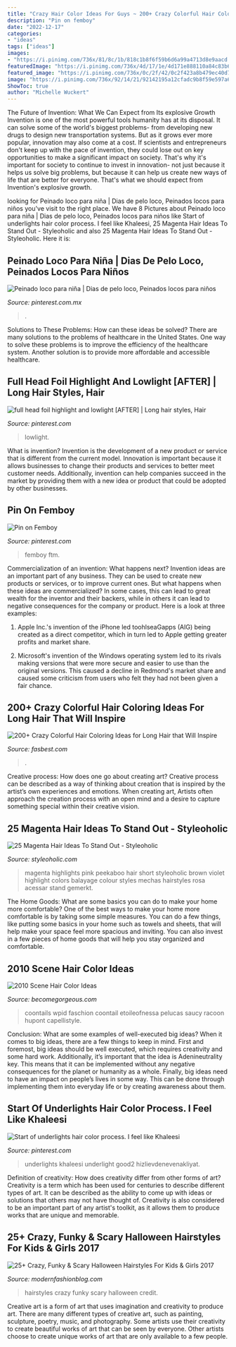 ```yaml
---
title: "Crazy Hair Color Ideas For Guys ~ 200+ Crazy Colorful Hair Coloring Ideas For Long Hair That Will Inspire"
description: "Pin on femboy"
date: "2022-12-17"
categories:
- "ideas"
tags: ["ideas"]
images:
- "https://i.pinimg.com/736x/81/8c/1b/818c1b8f6f59b6d6a99a4713d8e9aacd.jpg"
featuredImage: "https://i.pinimg.com/736x/4d/17/1e/4d171e888110a84c83b6877a041e70ef--foil-highlights-hair-coloring.jpg"
featured_image: "https://i.pinimg.com/736x/0c/2f/42/0c2f423a8b479ec40d74ddb1db73ccc5.jpg"
image: "https://i.pinimg.com/736x/92/14/21/92142195a12cfadc9b8f59e597a6b188--underlights-hair-feel-like.jpg"
ShowToc: true
author: "Michelle Wuckert"
---
```



The Future of Invention: What We Can Expect from Its explosive Growth
Invention is one of the most powerful tools humanity has at its disposal. It can solve some of the world's biggest problems- from developing new drugs to design new transportation systems. But as it grows ever more popular, innovation may also come at a cost. If scientists and entrepreneurs don't keep up with the pace of invention, they could lose out on key opportunities to make a significant impact on society.
That's why it's important for society to continue to invest in innovation- not just because it helps us solve big problems, but because it can help us create new ways of life that are better for everyone. That's what we should expect from Invention's explosive growth.

	

		
looking for Peinado loco para niña | Dias de pelo loco, Peinados locos para niños you've visit to the right place. We have 8 Pictures about Peinado loco para niña | Dias de pelo loco, Peinados locos para niños like Start of underlights hair color process. I feel like Khaleesi, 25 Magenta Hair Ideas To Stand Out - Styleoholic and also 25 Magenta Hair Ideas To Stand Out - Styleoholic. Here it is:
		
    
## Peinado Loco Para Niña | Dias De Pelo Loco, Peinados Locos Para Niños

<img loading=lazy src="https://i.pinimg.com/736x/0c/2f/42/0c2f423a8b479ec40d74ddb1db73ccc5.jpg" onerror="this.onerror=null;this.src='https://tse1.mm.bing.net/th?id=OIP.-yPgc9drWSopj99EmpPr9AHaJ3&amp;pid=15.1';" alt="Peinado loco para niña | Dias de pelo loco, Peinados locos para niños">

_Source: pinterest.com.mx_

>. 

	

Solutions to These Problems: How can these ideas be solved?
There are many solutions to the problems of healthcare in the United States. One way to solve these problems is to improve the efficiency of the healthcare system. Another solution is to provide more affordable and accessible healthcare.

    
## Full Head Foil Highlight And Lowlight [AFTER] | Long Hair Styles, Hair

<img loading=lazy src="https://i.pinimg.com/736x/4d/17/1e/4d171e888110a84c83b6877a041e70ef--foil-highlights-hair-coloring.jpg" onerror="this.onerror=null;this.src='https://tse4.mm.bing.net/th?id=OIP.wLQEtAbf0xOdGFycuiBdLAHaJ3&amp;pid=15.1';" alt="full head foil highlight and lowlight [AFTER] | Long hair styles, Hair">

_Source: pinterest.com_

>lowlight. 

	

What is invention?
Invention is the development of a new product or service that is different from the current model. Innovation is important because it allows businesses to change their products and services to better meet customer needs. Additionally, invention can help companies succeed in the market by providing them with a new idea or product that could be adopted by other businesses.

    
## Pin On Femboy

<img loading=lazy src="https://i.pinimg.com/736x/81/8c/1b/818c1b8f6f59b6d6a99a4713d8e9aacd.jpg" onerror="this.onerror=null;this.src='https://tse3.mm.bing.net/th?id=OIP.6RTRe2wS7kJOgrclIUy4pAAAAA&amp;pid=15.1';" alt="Pin on Femboy">

_Source: pinterest.com_

>femboy ftm. 

	

Commercialization of an invention: What happens next?
Invention ideas are an important part of any business. They can be used to create new products or services, or to improve current ones. But what happens when these ideas are commercialized? In some cases, this can lead to great wealth for the inventor and their backers, while in others it can lead to negative consequences for the company or product. Here is a look at three examples:
1. Apple Inc.'s invention of the iPhone led toohlseaGapps (AIG) being created as a direct competitor, which in turn led to Apple getting greater profits and market share.

2. Microsoft's invention of the Windows operating system led to its rivals making versions that were more secure and easier to use than the original versions. This caused a decline in Redmond's market share and caused some criticism from users who felt they had not been given a fair chance.

    
## 200+ Crazy Colorful Hair Coloring Ideas For Long Hair That Will Inspire

<img loading=lazy src="https://fasbest.com/wp-content/uploads/2017/07/Crazy-Colorful-Hair-Colour-Ideas-For-Long-Hair-29.jpg" onerror="this.onerror=null;this.src='https://tse3.mm.bing.net/th?id=OIP.ILnatD58jaeWXPcVHvxz9gHaKf&amp;pid=15.1';" alt="200+ Crazy Colorful Hair Coloring Ideas for Long Hair that Will Inspire">

_Source: fasbest.com_

>. 

	

Creative process: How does one go about creating art?
Creative process can be described as a way of thinking about creation that is inspired by the artist’s own experiences and emotions. When creating art, Artists often approach the creation process with an open mind and a desire to capture something special within their creative vision.

    
## 25 Magenta Hair Ideas To Stand Out - Styleoholic

<img loading=lazy src="https://i.styleoholic.com/2016/10/26-violet-pink-magenta-peekaboo-highlights.jpg" onerror="this.onerror=null;this.src='https://tse1.mm.bing.net/th?id=OIP.5QpGyo1V7lFS1OT_NjQMMwHaJ4&amp;pid=15.1';" alt="25 Magenta Hair Ideas To Stand Out - Styleoholic">

_Source: styleoholic.com_

>magenta highlights pink peekaboo hair short styleoholic brown violet highlight colors balayage colour styles mechas hairstyles rosa acessar stand gemerkt. 

	

The Home Goods: What are some basics you can do to make your home more comfortable?
One of the best ways to make your home more comfortable is by taking some simple measures. You can do a few things, like putting some basics in your home such as towels and sheets, that will help make your space feel more spacious and inviting. You can also invest in a few pieces of home goods that will help you stay organized and comfortable.

    
## 2010 Scene Hair Color Ideas

<img loading=lazy src="https://static.becomegorgeous.com/img/arts/2010/Aug/11/2555/coontails_scene_hair.jpg" onerror="this.onerror=null;this.src='https://tse4.mm.bing.net/th?id=OIP.Ni4K7qxsvsGyoM9w99n7AQAAAA&amp;pid=15.1';" alt="2010 Scene Hair Color Ideas">

_Source: becomegorgeous.com_

>coontails wpid faschion coontail etoileofnessa pelucas saucy racoon hupont capellistyle. 

	

Conclusion: What are some examples of well-executed big ideas?
When it comes to big ideas, there are a few things to keep in mind. First and foremost, big ideas should be well executed, which requires creativity and some hard work. Additionally, it’s important that the idea is Adenineutrality key. This means that it can be implemented without any negative consequences for the planet or humanity as a whole. Finally, big ideas need to have an impact on people’s lives in some way. This can be done through implementing them into everyday life or by creating awareness about them.

    
## Start Of Underlights Hair Color Process. I Feel Like Khaleesi

<img loading=lazy src="https://i.pinimg.com/736x/92/14/21/92142195a12cfadc9b8f59e597a6b188--underlights-hair-feel-like.jpg" onerror="this.onerror=null;this.src='https://tse1.mm.bing.net/th?id=OIP.0rW7np07qlL5nD6ZEturewHaKT&amp;pid=15.1';" alt="Start of underlights hair color process. I feel like Khaleesi">

_Source: pinterest.com_

>underlights khaleesi underlight good2 hizlievdenevenakliyat. 

	

Definition of creativity: How does creativity differ from other forms of art?
Creativity is a term which has been used for centuries to describe different types of art. It can be described as the ability to come up with ideas or solutions that others may not have thought of. Creativity is also considered to be an important part of any artist's toolkit, as it allows them to produce works that are unique and memorable.

    
## 25+ Crazy, Funky &amp; Scary Halloween Hairstyles For Kids &amp; Girls 2017

<img loading=lazy src="http://modernfashionblog.com/wp-content/uploads/2017/09/25-Crazy-Funky-Scary-Halloween-Hairstyles-For-Kids-Girls-2017-13.jpg" onerror="this.onerror=null;this.src='https://tse2.mm.bing.net/th?id=OIP.Jt4xYqdvFIAvbKlkcEq0PQHaKE&amp;pid=15.1';" alt="25+ Crazy, Funky &amp; Scary Halloween Hairstyles For Kids &amp; Girls 2017">

_Source: modernfashionblog.com_

>hairstyles crazy funky scary halloween credit. 

	

Creative art is a form of art that uses imagination and creativity to produce art. There are many different types of creative art, such as painting, sculpture, poetry, music, and photography. Some artists use their creativity to create beautiful works of art that can be seen by everyone. Other artists choose to create unique works of art that are only available to a few people.

